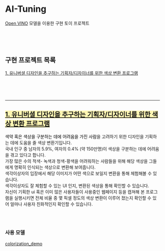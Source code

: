 # AI-Tuning
[Open VINO](https://docs.openvino.ai/2024/index.html) 모델을 이용한 구현 토이 프로젝트

<br> <br> <br> 

## 구현 프로젝트 목록

<span style="color: black">[1. 유니버셜 디자인을 추구하는 기획자/디자이너를 위한 색상 변환 프로그램](https://github.com/jimin-ni/AI-Tuning/tree/main/colorization_toy_prj)</span>

<br> <br> <br> 
***

## <span style="background-color:#fff5b1">  [1. 유니버셜 디자인을 추구하는 기획자/디자이너를 위한 색상 변환 프로그램](https://github.com/jimin-ni/AI-Tuning/tree/main/colorization_toy_prj) </span>

  <span style="color: black">색약 혹은 색상을 구분하는 데에 어려움을 가진 사람</span>을 고려하기 위한 디자인을 기획하는 데에 도움을 줄 색상 변환기입니다. <br> 
국내 인구 중 남자의 5.9%, 여자의 0.4% (약 150만명)이 색상을 구분하는 데에 어려움을 겪고 있다고 합니다. <br> 
가장 많은 수의 적색- 녹색과 청색-황색을 어려워하는 사람들을 위해 해당 색상을 그들에게 명확히 인식되는 색상으로 변환해 보여줍니다.  <br> 
색각이상자의 입장에서 해당 이미지가 어떤 색으로 보일지 변환을 통해 체험해볼 수 있습니다.  <br> 
색각이상자도 잘 체험할 수 있는 UI 인지, 변환된 색상을 통해 확인할 수 있습니다. <br> 
자신이 기획한 ui 혹은 이미 많은 사용자들이 사용중인 웹페이지 등을 캡쳐해 본 프로그램을 실행시키면 전체 비율 중 몇 픽셀 정도의 색상 변환이 이루어 졌는지 확인할 수 있어 얼마나 사용자 친화적인지 확인할 수 있습니다. 

 <br> <br> 
 
### 사용 모델

<span style="color:black"> [colorization_demo](https://docs.openvino.ai/2024/omz_demos_colorization_demo_python.html) </span>

